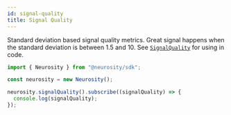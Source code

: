 ```yaml
---
id: signal-quality
title: Signal Quality
---
```


Standard deviation based signal quality metrics. Great signal happens when the standard deviation is between 1.5 and 10. See [`SignalQuality`](https://docs.neurosity.co/docs/reference/interfaces/signalquality) for using in code.

```js
import { Neurosity } from "@neurosity/sdk";

const neurosity = new Neurosity();

neurosity.signalQuality().subscribe((signalQuality) => {
  console.log(signalQuality);
});
```
